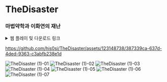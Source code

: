 # TheDisaster

### 마법약학과 이화연의 재난

<details>
<summary> 웹 플레이 및 다운로드 링크 </summary>
<div markdown="1">    
  
 https://hylee.itch.io/thedisaster
  
</div>
</details>


https://github.com/his0si/TheDisaster/assets/123148738/387339ca-637d-4ded-9363-c3abfb238e1d

</details>

![TheDisaster (1)-01](https://github.com/user-attachments/assets/bea84657-9eeb-4427-aa1d-8f5f04df8327)
![TheDisaster (1)-02](https://github.com/user-attachments/assets/5b4fcd72-d554-492e-abcb-43c43e59a69a)
![TheDisaster (1)-03](https://github.com/user-attachments/assets/d2c09c31-1658-49b3-9b41-5232414f13a9)
![TheDisaster (1)-04](https://github.com/user-attachments/assets/31632dc3-e231-4721-901e-dcf8bb8b5682)
![TheDisaster (1)-05](https://github.com/user-attachments/assets/e6301a0c-2514-480e-b536-a63073a3cf8e)
![TheDisaster (1)-06](https://github.com/user-attachments/assets/3461623d-84df-4005-a59a-43649132e45f)
![TheDisaster (1)-07](https://github.com/user-attachments/assets/042598b6-aec0-470a-82eb-5ad669b1285d)


